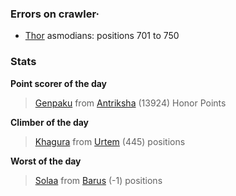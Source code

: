 ### Errors on crawler·
- [Thor](/#/ranking/Thor) asmodians: positions 701 to 750


### Stats

**Point scorer of the day**
>[Genpaku](/#/character/Antriksha/862428) from [Antriksha](/#/ranking/Antriksha)  (13924) Honor Points


**Climber of the day**
>[Khagura](/#/character/Urtem/979678) from [Urtem](/#/ranking/Urtem)  (445) positions


**Worst of the day**
>[Solaa](/#/character/Barus/348354) from [Barus](/#/ranking/Barus)  (-1) positions


